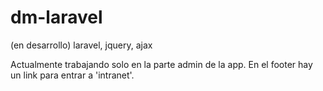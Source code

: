 # dm-laravel
(en desarrollo)
laravel, jquery, ajax 

Actualmente trabajando solo en la parte admin de la app. En el footer hay un link para entrar a 'intranet'. 
